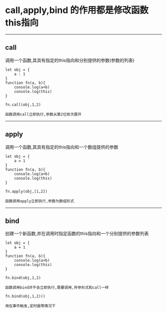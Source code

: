 # call,apply,bind 的作用都是修改函数this指向
---

## call
调用一个函数,其具有指定的this指向和分别提供的参数(参数的列表)
```
let obj = {
    a : 1
}
function fn(a, b){
    console.log(a+b)
    console.log(this)
}

fn.call(obj,1,2)

函数调用call立即执行,参数从第2位依次展开
```
---

## apply
调用一个函数,其具有指定的this指向和一个数组提供的参数
```
let obj = {
    a = 1
}
function fn(a, b){
    console.log(a+b)
    console.log(this)
}

fn.apply(obj,[1,2])

函数调用apply立即执行,参数为数组形式
```
---

## bind
创建一个新函数,并在调用时指定函数的this指向和一个分别提供的参数列表
```
let obj = {
    a = 1
}
function fn(a, b){
    console.log(a+b)
    console.log(this)
}

fn.bind(obj,1,2)

函数调用bind并不会立即执行,需要调用,传参形式和call一样

fn.bind(obj,1,2)()

用在事件触发,定时器等情况下
```